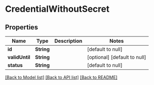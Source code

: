 # CredentialWithoutSecret
## Properties

Name | Type | Description | Notes
------------ | ------------- | ------------- | -------------
**id** | **String** |  | [default to null]
**validUntil** | **String** |  | [optional] [default to null]
**status** | **String** |  | [default to null]

[[Back to Model list]](../README.md#documentation-for-models) [[Back to API list]](../README.md#documentation-for-api-endpoints) [[Back to README]](../README.md)

